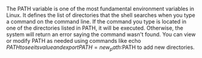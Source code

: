The PATH variable is one of the most fundamental environment variables in Linux. 
It defines the list of directories that the shell searches when you type a command on the command line. 
If the command you type is located in one of the directories listed in PATH, it will be executed. Otherwise, the system will return an error saying the command wasn't found. 
You can view or modify PATH as needed using commands like echo $PATH to see its value and export PATH=new_path:$PATH to add new directories.
